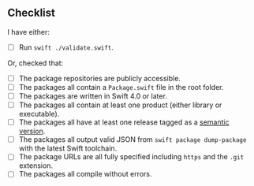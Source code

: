 ## Checklist

I have either:

* [ ] Run `swift ./validate.swift`.

Or, checked that:

* [ ] The package repositories are publicly accessible.
* [ ] The packages all contain a `Package.swift` file in the root folder.
* [ ] The packages are written in Swift 4.0 or later.
* [ ] The packages all contain at least one product (either library or executable).
* [ ] The packages all have at least one release tagged as a [semantic version](https://semver.org/).
* [ ] The packages all output valid JSON from `swift package dump-package` with the latest Swift toolchain.
* [ ] The package URLs are all fully specified including `https` and the `.git` extension.
* [ ] The packages all compile without errors.
